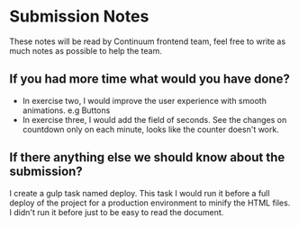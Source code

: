 # Submission Notes

These notes will be read by Continuum frontend team, feel free to write as much notes as possible to help the team.

## If you had more time what would you have done?

* In exercise two, I would improve the user experience with smooth animations. e.g Buttons
* In exercise three, I would add the field of seconds. See the changes on countdown only on each minute, looks like the counter doesn't work.

## If there anything else we should know about the submission?

I create a gulp task named deploy. This task I would run it before a full deploy of the project for a production environment to minify the HTML files. I didn't run it before just to be easy to read the document.
